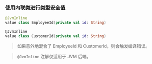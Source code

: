 ### 使用内联类进行类型安全值

```kotlin
@JvmInline
value class EmployeeId(private val id: String)

@JvmInline
value class CustomerId(private val id: String)
```

> 如果意外地混合了 EmployeeId 和 CustomerId，则会触发编译错误。

> <code>@JvmInline</code> 注解仅适用于 JVM 后端。